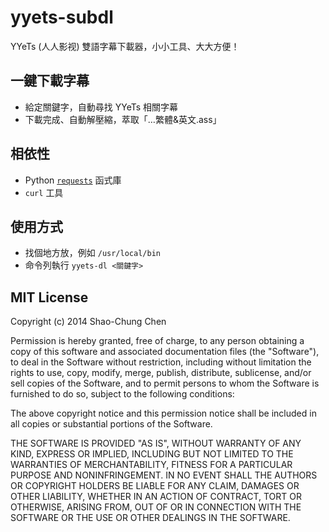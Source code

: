 # yyets-subdl
YYeTs (人人影视) 雙語字幕下載器，小小工具、大大方便！


## 一鍵下載字幕
* 給定關鍵字，自動尋找 YYeTs 相關字幕
* 下載完成、自動解壓縮，萃取「…繁體&英文.ass」


## 相依性
* Python [`requests`](http://docs.python-requests.org/en/latest/) 函式庫
* `curl` 工具


## 使用方式
* 找個地方放，例如 `/usr/local/bin`
* 命令列執行 `yyets-dl <關鍵字>`


## MIT License
Copyright (c) 2014 Shao-Chung Chen

Permission is hereby granted, free of charge, to any person obtaining a copy
of this software and associated documentation files (the "Software"), to deal
in the Software without restriction, including without limitation the rights
to use, copy, modify, merge, publish, distribute, sublicense, and/or sell
copies of the Software, and to permit persons to whom the Software is
furnished to do so, subject to the following conditions:

The above copyright notice and this permission notice shall be included in
all copies or substantial portions of the Software.

THE SOFTWARE IS PROVIDED "AS IS", WITHOUT WARRANTY OF ANY KIND, EXPRESS OR
IMPLIED, INCLUDING BUT NOT LIMITED TO THE WARRANTIES OF MERCHANTABILITY,
FITNESS FOR A PARTICULAR PURPOSE AND NONINFRINGEMENT. IN NO EVENT SHALL THE
AUTHORS OR COPYRIGHT HOLDERS BE LIABLE FOR ANY CLAIM, DAMAGES OR OTHER
LIABILITY, WHETHER IN AN ACTION OF CONTRACT, TORT OR OTHERWISE, ARISING FROM,
OUT OF OR IN CONNECTION WITH THE SOFTWARE OR THE USE OR OTHER DEALINGS IN
THE SOFTWARE.
